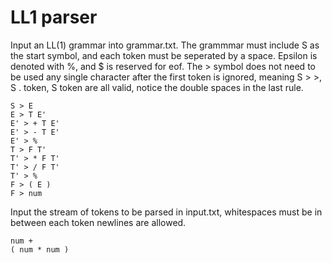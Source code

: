 # LL1 parser
Input an LL(1) grammar into grammar.txt. The grammmar must include S as the start symbol, and each token must be seperated by a space. Epsilon is denoted with %, and $ is reserved for eof.
The > symbol does not need to be used any single character after the first token is ignored, meaning S > >, S . token, S  token are all valid, notice the double spaces in the last rule.
```
S > E
E > T E'
E' > + T E'
E' > - T E'
E' > %
T > F T'
T' > * F T'
T' > / F T'
T' > %
F > ( E )
F > num
```
Input the stream of tokens to be parsed in input.txt, whitespaces must be in between each token newlines are allowed.
```
num + 
( num * num )
```